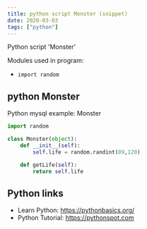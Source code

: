 ```yaml
---
title: python script Monster (snippet)
date: 2020-03-03
tags: ["python"]
---
```

Python script 'Monster'


Modules used in program: 
* `import random`

## python Monster

Python mysql example: Monster

```python
import random

class Monster(object):
    def __init__(self):
        self.life = random.randint(89,120)

    def getLife(self):
        return self.life

```

## Python links

- Learn Python: https://pythonbasics.org/
- Python Tutorial: https://pythonspot.com
